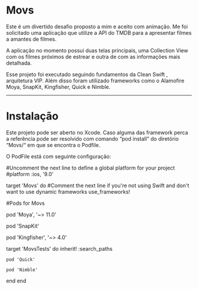 # Movs


Este é um divertido desafio proposto a mim e aceito com animação. Me foi solicitado uma aplicação que utilize a API do TMDB para a apresentar filmes a amantes de filmes.

A aplicação no momento possui duas telas principais, uma Collection View com os filmes próximos de estrear e outra de com as informações mais detalhada.

Esse projeto foi executado seguindo fundamentos da Clean Swift , arquitetura VIP. Além disso foram utilizado frameworks como o Alamofire Moya, SnapKit, Kingfisher, Quick  e Nimble.

---
# Instalação


Este projeto pode ser aberto no Xcode. Caso alguma das framework perca a referência pode ser resolvido com comando “pod install” do diretório “Movs/“ em que se encontra o Podfile.

O PodFile está com seguinte configuração:


#Uncomment the next line to define a global platform for your project
#platform :ios, '9.0'

target 'Movs' do
  #Comment the next line if you're not using Swift and don't want to use dynamic frameworks
  use_frameworks!

  #Pods for Movs
  
  pod 'Moya', '~> 11.0'
  
  pod 'SnapKit'
  
  pod 'Kingfisher', '~> 4.0'


  target 'MovsTests' do
    inherit! :search_paths
    
    pod 'Quick'
    
    pod 'Nimble'
    
  end
end
